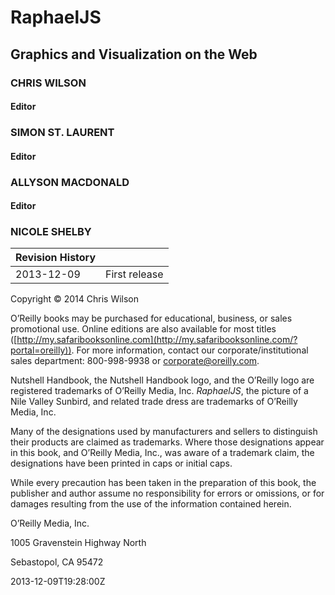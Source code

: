 # RaphaelJS

## Graphics and Visualization on the Web

### CHRIS WILSON

#### Editor

### SIMON ST. LAURENT

#### Editor

### ALLYSON MACDONALD

#### Editor

### NICOLE SHELBY

| **Revision History** |               |
| -------------------- | ------------- |
| 2013-12-09           | First release |

Copyright © 2014 Chris Wilson



O’Reilly books may be purchased for educational, business, or sales promotional use. Online editions are also available for most titles ([http://my.safaribooksonline.com](http://my.safaribooksonline.com/?portal=oreilly)). For more information, contact our corporate/institutional sales department: 800-998-9938 or [corporate@oreilly.com](mailto:corporate@oreilly.com).



Nutshell Handbook, the Nutshell Handbook logo, and the O’Reilly logo are registered trademarks of O’Reilly Media, Inc. *RaphaelJS*, the picture of a Nile Valley Sunbird, and related trade dress are trademarks of O’Reilly Media, Inc.

Many of the designations used by manufacturers and sellers to distinguish their products are claimed as trademarks. Where those designations appear in this book, and O’Reilly Media, Inc., was aware of a trademark claim, the designations have been printed in caps or initial caps.



While every precaution has been taken in the preparation of this book, the publisher and author assume no responsibility for errors or omissions, or for damages resulting from the use of the information contained herein.





O’Reilly Media, Inc. 

1005 Gravenstein Highway North

Sebastopol, CA 95472

2013-12-09T19:28:00Z